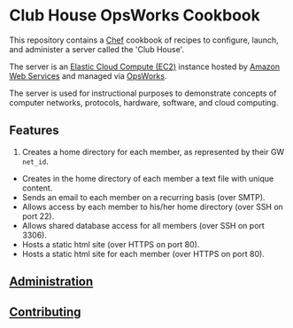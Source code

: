 # Club House OpsWorks Cookbook

This repository contains a [Chef](https://www.chef.io/chef/) cookbook of recipes
 to configure, launch, and administer a server called the 'Club House'.

The server is an [Elastic Cloud Compute (EC2)](https://aws.amazon.com/ec2/)
 instance hosted by [Amazon Web Services](https://aws.amazon.com/)
 and managed via [OpsWorks](https://aws.amazon.com/opsworks/).

The server is used for instructional purposes to demonstrate concepts of
 computer networks, protocols, hardware, software, and cloud computing.

## Features

 1. Creates a home directory for each member, as represented by their GW `net_id`.
 * Creates in the home directory of each member a text file with unique content.
 * Sends an email to each member on a recurring basis (over SMTP).
 * Allows access by each member to his/her home directory (over SSH on port 22).
 * Allows shared database access for all members (over SSH on port 3306).
 * Hosts a static html site (over HTTPS on port 80).
 * Hosts a static html site for each member (over HTTPS on port 80).

## [Administration](ADMINISTRATION.md)

## [Contributing](CONTRIBUTING.md)
